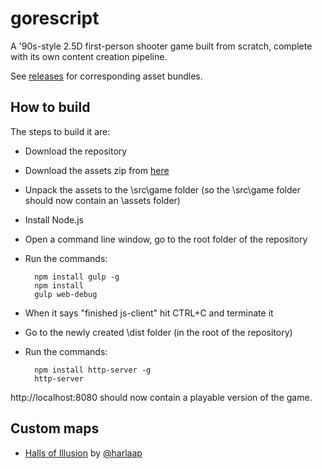 gorescript
==========

A '90s-style 2.5D first-person shooter game built from scratch, complete with its own content creation pipeline.

See [releases](https://github.com/gorescript/gorescript/releases) for corresponding asset bundles.

How to build
------------
The steps to build it are:

- Download the repository
- Download the assets zip from [here](https://github.com/gorescript/gorescript/releases/download/v1.1/assets.zip)
- Unpack the assets to the \src\game folder (so the \src\game folder should now contain an \assets folder)
- Install Node.js
- Open a command line window, go to the root folder of the repository
- Run the commands:
        
        npm install gulp -g
        npm install
        gulp web-debug
        
- When it says "finished js-client" hit CTRL+C and terminate it
- Go to the newly created \dist folder (in the root of the repository)
- Run the commands:

        npm install http-server -g
        http-server

http://localhost:8080 should now contain a playable version of the game.

Custom maps
-----------
- [Halls of Illusion](https://raw.githubusercontent.com/gorescript/gorescript/master/custom-maps/halls_of_illusion_by_harlaap.json) by [@harlaap](https://twitter.com/harlaap)
